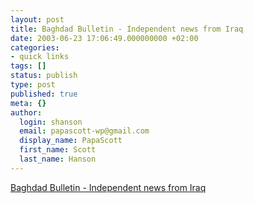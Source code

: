 ```yaml
---
layout: post
title: Baghdad Bulletin - Independent news from Iraq
date: 2003-06-23 17:06:49.000000000 +02:00
categories:
- quick links
tags: []
status: publish
type: post
published: true
meta: {}
author:
  login: shanson
  email: papascott-wp@gmail.com
  display_name: PapaScott
  first_name: Scott
  last_name: Hanson
---
```

<p><a title="English language news dedicated to covering the redevelopment of Iraq" href="http://www.baghdadbulletin.com/">Baghdad Bulletin - Independent news from Iraq</a></p>
